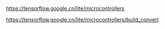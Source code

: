 https://tensorflow.google.cn/lite/microcontrollers

https://tensorflow.google.cn/lite/microcontrollers/build_convert